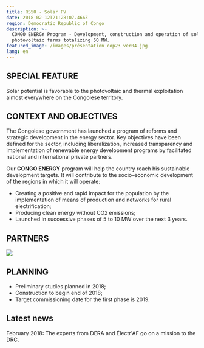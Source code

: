 ```yaml
---
title: RS50 - Solar PV
date: 2018-02-12T21:28:07.466Z
region: Democratic Republic of Congo
description: >-
  CONGO ENERGY Program - Development, construction and operation of solar
  photovoltaic farms totalizing 50 MW.
featured_image: /images/présentation cop23 ver04.jpg
lang: en
---
```

## SPECIAL FEATURE

Solar potential is favorable to the photovoltaic and thermal exploitation almost everywhere on the Congolese territory.

## CONTEXT AND OBJECTIVES

The Congolese government has launched a program of reforms and strategic development in the energy sector. Key objectives have been defined for the sector, including liberalization, increased transparency and implementation of renewable energy development programs by facilitated national and international private partners.

Our **CONGO ENERGY** program will help the country reach his sustainable development targets. It will contribute to the socio-economic development of the regions in which it will operate:

* Creating a positive and rapid impact for the population by the implementation of means of production and networks for rural electrification;
* Producing clean energy without CO`2` emissions;
* Launched in successive phases of 5 to 10 MW over the next 3 years.

## PARTNERS

![](/images/logo_electraf.png)

## PLANNING

* Preliminary studies planned in 2018;
* Construction to begin end of 2018;
* Target commissioning date for the first phase is 2019.

## Latest news

February 2018: The experts from DERA and Électr'AF go on a mission to the DRC.
